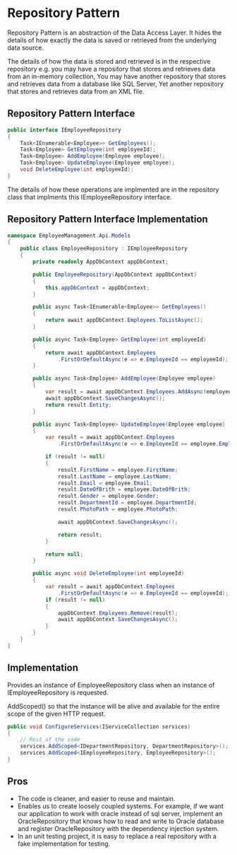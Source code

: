 # Repository Pattern

Repository Pattern is an abstraction of the Data Access Layer. It hides the details of how exactly the data is saved or retrieved from the underlying data source.

The details of how the data is stored and retrieved is in the respective repository e.g. you may have a repository that stores and retrieves data from an in-memory collection, You may have another repository that stores and retrieves data from a database like SQL Server, Yet another repository that stores and retrieves data from an XML file.

## Repository Pattern Interface

```cs
public interface IEmployeeRepository
{
    Task<IEnumerable<Employee>> GetEmployees();
    Task<Employee> GetEmployee(int employeeId);
    Task<Employee> AddEmployee(Employee employee);
    Task<Employee> UpdateEmployee(Employee employee);
    void DeleteEmployee(int employeeId);
}
```

The details of how these operations are implmented are in the repository class that implments this IEmployeeRepository interface.

## Repository Pattern Interface Implementation

```cs
namespace EmployeeManagement.Api.Models
{
    public class EmployeeRepository : IEmployeeRepository
    {
        private readonly AppDbContext appDbContext;

        public EmployeeRepository(AppDbContext appDbContext)
        {
            this.appDbContext = appDbContext;
        }

        public async Task<IEnumerable<Employee>> GetEmployees()
        {
            return await appDbContext.Employees.ToListAsync();
        }

        public async Task<Employee> GetEmployee(int employeeId)
        {
            return await appDbContext.Employees
                .FirstOrDefaultAsync(e => e.EmployeeId == employeeId);
        }

        public async Task<Employee> AddEmployee(Employee employee)
        {
            var result = await appDbContext.Employees.AddAsync(employee);
            await appDbContext.SaveChangesAsync();
            return result.Entity;
        }

        public async Task<Employee> UpdateEmployee(Employee employee)
        {
            var result = await appDbContext.Employees
                .FirstOrDefaultAsync(e => e.EmployeeId == employee.EmployeeId);

            if (result != null)
            {
                result.FirstName = employee.FirstName;
                result.LastName = employee.LastName;
                result.Email = employee.Email;
                result.DateOfBrith = employee.DateOfBrith;
                result.Gender = employee.Gender;
                result.DepartmentId = employee.DepartmentId;
                result.PhotoPath = employee.PhotoPath;

                await appDbContext.SaveChangesAsync();

                return result;
            }

            return null;
        }

        public async void DeleteEmployee(int employeeId)
        {
            var result = await appDbContext.Employees
                .FirstOrDefaultAsync(e => e.EmployeeId == employeeId);
            if (result != null)
            {
                appDbContext.Employees.Remove(result);
                await appDbContext.SaveChangesAsync();
            }
        }
    }
}
```

## Implementation

Provides an instance of EmployeeRepository class when an instance of IEmployeeRepository is requested.

AddScoped() so that the instance will be alive and available for the entire scope of the given HTTP request.

```cs
public void ConfigureServices(IServiceCollection services)
{
    // Rest of the code
    services.AddScoped<IDepartmentRepository, DepartmentRepository>();
    services.AddScoped<IEmployeeRepository, EmployeeRepository>();
}
```

## Pros


* The code is cleaner, and easier to reuse and maintain.
* Enables us to create loosely coupled systems. For example, if we want our application to work with oracle instead of sql server, implement an OracleRepository that knows how to read and write to Oracle database and register OracleRepository with the dependency injection system.
* In an unit testing project, it is easy to replace a real repository with a fake implementation for testing.
